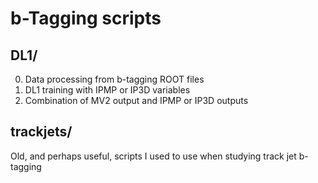 # b-Tagging scripts

## DL1/
0. Data processing from b-tagging ROOT files
1. DL1 training with IPMP or IP3D variables
2. Combination of MV2 output and IPMP or IP3D outputs

## trackjets/
Old, and perhaps useful, scripts I used to use when studying track jet b-tagging  